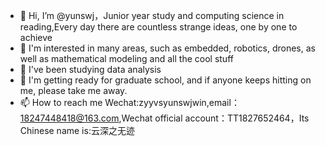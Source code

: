- 👋 Hi, I’m @yunswj，Junior year study and computing science in reading,Every day there are countless strange ideas, one by one to achieve
- 👀  I'm interested in many areas, such as embedded, robotics, drones, as well as mathematical modeling and all the cool stuff
- 🌱 I've been studying data analysis
- 💞️ I'm getting ready for graduate school, and if anyone keeps hitting on me, please take me away.
- 📫 How to reach me Wechat:zyyvsyunswjwin,email：18247448418@163.com,Wechat official account：TT1827652464，Its Chinese name is:云深之无迹

<!---
yunswj/yunswj is a ✨ special ✨ repository because its `README.md` (this file) appears on your GitHub profile.
You can click the Preview link to take a look at your changes.
--->
